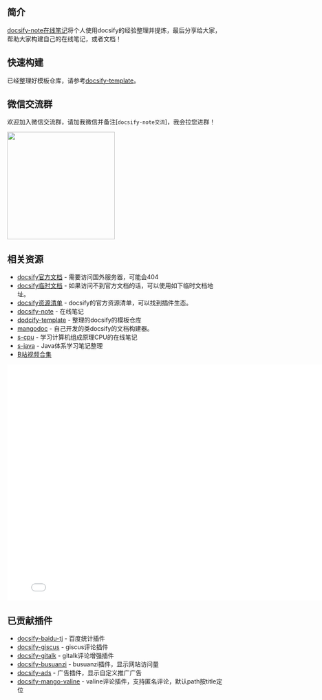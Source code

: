 ## 简介
[docsify-note在线笔记](https://gitee.com/mgang/docsify-note)将个人使用docsify的经验整理并提炼，最后分享给大家，帮助大家构建自己的在线笔记，或者文档！

## 快速构建
已经整理好模板仓库，请参考[docsify-template](https://mg0324.github.io/docsify-template/#/)。


## 微信交流群
欢迎加入微信交流群，请加我微信并备注[`docsify-note交流`]，我会拉您进群！

<img style="width:250px;" src="https://mg.meiflower.top/oss/docsify-note/mango-wx.jpeg">

## 相关资源
* [docsify官方文档](https://docsify.js.org/#/zh-cn/) - 需要访问国外服务器，可能会404
* [docsify临时文档](https://mg0324.github.io/docs-zh/#/) - 如果访问不到官方文档的话，可以使用如下临时文档地址。
* [docsify资源清单](https://docsify.js.org/#/zh-cn/awesome) - docsify的官方资源清单，可以找到插件生态。
* [docsify-note](https://mg0324.github.io/docsify-note/) - 在线笔记
* [dodcify-template](https://mg0324.github.io/docsify-template/) - 整理的docsify的模板仓库
* [mangodoc](https://mg0324.github.io/mangodoc/#/) - 自己开发的类docsify的文档构建器。
* [s-cpu](https://mgang.gitee.io/s-cpu/#/) - 学习计算机组成原理CPU的在线笔记
* [s-java](https://mg0324.github.io/s-java/#/) - Java体系学习笔记整理
* [B站视频合集](https://space.bilibili.com/1174515315/channel/collectiondetail?sid=1017117&ctype=0)


<iframe style="width:800px;min-height:550px;" src="//player.bilibili.com/player.html?aid=480251272&bvid=BV1UT411272V&cid=964518458&page=1" scrolling="no" border="0" frameborder="no" framespacing="0" allowfullscreen="true"> </iframe>


## 已贡献插件
* [docsify-baidu-tj](https://github.com/mg0324/docsify-baidu-tj) - 百度统计插件
* [docsify-giscus](https://github.com/mg0324/docsify-giscus) - giscus评论插件
* [docsify-gitalk](https://github.com/mg0324/docsify-gitalk) - gitalk评论增强插件
* [docsify-busuanzi](https://github.com/mg0324/docsify-busuanzi) - busuanzi插件，显示网站访问量
* [docsify-ads](https://github.com/mg0324/docsify-ads) - 广告插件，显示自定义推广广告
* [docsify-mango-valine](https://www.npmjs.com/package/docsify-mango-valine) - valine评论插件，支持匿名评论，默认path按title定位

